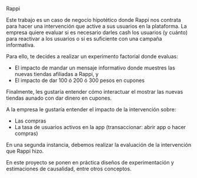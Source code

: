 Rappi

Este trabajo es un caso de negocio hipotético donde Rappi nos contrata para hacer una intervención que active a sus usuarios en la plataforma. La
empresa quiere evaluar si es necesario darles cash los usuarios (y cuánto) para reactivar a los usuarios o si es suficiente con una campaña informativa.

Para ello, te decides a realizar un experimento factorial donde evaluas:

- El impacto de mandar un mensaje informativo donde muestres las nuevas tiendas afiliadas a
Rappi, y
- El impacto de dar 100 ó 200 ó 300 pesos en cupones

Finalmente, les gustaría entender cómo interactuar el mostrar las nuevas tiendas aunado con dar
dinero en cupones.

A la empresa le gustaría entender el impacto de la intervención sobre:

- Las compras
- La tasa de usuarios activos en la app (transaccionar: abrir app o hacer compras)

En una segunda instancia, debemos realizar la evaluación de la intervención que Rappi hizo.

En este proyecto se ponen en práctica diseños de experimentación y estimaciones de causalidad, entre otros conceptos.